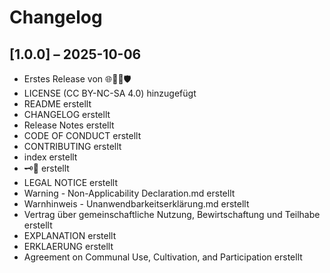 # Changelog

## [1.0.0] – 2025-10-06
- Erstes Release von 🌐🐾🌱🛡️
- LICENSE (CC BY-NC-SA 4.0) hinzugefügt
- README erstellt
- CHANGELOG erstellt
- Release Notes erstellt
- CODE OF CONDUCT erstellt
- CONTRIBUTING erstellt
- index erstellt
- 🗝️👘 erstellt
- LEGAL NOTICE erstellt
- Warning - Non-Applicability Declaration.md erstellt
- Warnhinweis - Unanwendbarkeitserklärung.md erstellt
- Vertrag über gemeinschaftliche Nutzung, Bewirtschaftung und Teilhabe erstellt
- EXPLANATION erstellt
- ERKLAERUNG erstellt
- Agreement on Communal Use, Cultivation, and Participation erstellt